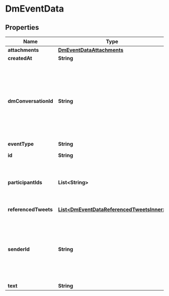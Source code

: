 

# DmEventData


## Properties

| Name | Type | Description | Notes |
|------------ | ------------- | ------------- | -------------|
|**attachments** | [**DmEventDataAttachments**](DmEventDataAttachments.md) |  |  [optional] |
|**createdAt** | **String** |  |  [optional] |
|**dmConversationId** | **String** | Unique identifier of a DM conversation. This can either be a numeric string, or a pair of numeric strings separated by a &#39;-&#39; character in the case of one-on-one DM Conversations. |  [optional] |
|**eventType** | **String** |  |  |
|**id** | **String** | Unique identifier of a DM Event. |  |
|**participantIds** | **List&lt;String&gt;** | A list of participants for a ParticipantsJoin or ParticipantsLeave event_type. |  [optional] |
|**referencedTweets** | [**List&lt;DmEventDataReferencedTweetsInner&gt;**](DmEventDataReferencedTweetsInner.md) | A list of Tweets this DM refers to. |  [optional] |
|**senderId** | **String** | Unique identifier of this User. This is returned as a string in order to avoid complications with languages and tools that cannot handle large integers. |  [optional] |
|**text** | **String** |  |  [optional] |



